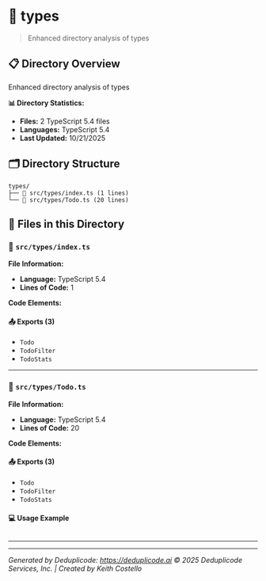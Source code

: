 # 📁 types

> Enhanced directory analysis of types

## 📋 Directory Overview

Enhanced directory analysis of types

**📊 Directory Statistics:**
- **Files:** 2 TypeScript 5.4 files
- **Languages:** TypeScript 5.4
- **Last Updated:** 10/21/2025

## 🗂 Directory Structure

```
types/
├── 📄 src/types/index.ts (1 lines)
└── 📄 src/types/Todo.ts (20 lines)
```

## 🎯 Files in this Directory

### 📄 `src/types/index.ts`
**File Information:**
- **Language:** TypeScript 5.4
- **Lines of Code:** 1

**Code Elements:**

#### 📤 Exports (3)
- `Todo`
- `TodoFilter`
- `TodoStats`

---

### 📄 `src/types/Todo.ts`
**File Information:**
- **Language:** TypeScript 5.4
- **Lines of Code:** 20

**Code Elements:**

#### 📤 Exports (3)
- `Todo`
- `TodoFilter`
- `TodoStats`

#### 💻 Usage Example
```ts
```

---

---

*Generated by Deduplicode: https://deduplicode.ai*
*© 2025 Deduplicode Services, Inc. | Created by Keith Costello*
